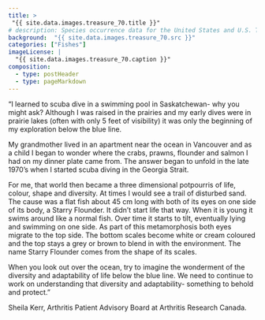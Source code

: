 ```yaml
---
title: >
 "{{ site.data.images.treasure_70.title }}"
# description: Species occurrence data for the United States and U.S. Territories.
background:  "{{ site.data.images.treasure_70.src }}"
categories: ["Fishes"]
imageLicense: |
  "{{ site.data.images.treasure_70.caption }}"
composition:
  - type: postHeader
  - type: pageMarkdown
---
```


“I learned to scuba dive in a swimming pool in Saskatchewan- why you might ask? Although I was raised in the prairies and my early dives were in prairie lakes (often with only 5 feet of visibility) it was only the beginning of my exploration below the blue line.

My grandmother lived in an apartment near the ocean in Vancouver and as a child I began to wonder where the crabs, prawns, flounder and salmon I had on my dinner plate came from. The answer began to unfold in the late 1970’s when I started scuba diving in the Georgia Strait.

For me, that world then became a three dimensional potpourris of life, colour, shape and diversity. At times I would see a trail of disturbed sand. The cause was a flat fish about 45 cm long with both of its eyes on one side of its body, a Starry Flounder. It didn’t start life that way. When it is young it swims around like a normal fish. Over time it starts to tilt, eventually lying and swimming on one side. As part of this metamorphosis both eyes migrate to the top side. The bottom scales become white or cream coloured and the top stays a grey or brown to blend in with the environment. The name Starry Flounder comes from the shape of its scales.

When you look out over the ocean, try to imagine the wonderment of the diversity and adaptability of life below the blue line. We need to continue to work on understanding that diversity and adaptability- something to behold and protect.”

Sheila Kerr, Arthritis Patient Advisory Board at Arthritis Research Canada.